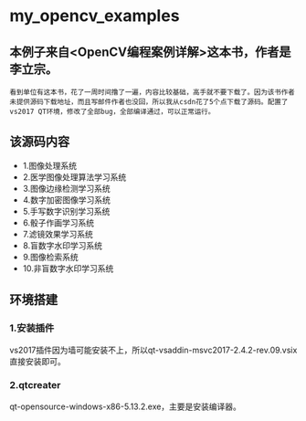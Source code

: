# my_opencv_examples
## 本例子来自<OpenCV编程案例详解>这本书，作者是李立宗。
    看到单位有这本书，花了一周时间撸了一遍，内容比较基础，高手就不要下载了。因为该书作者未提供源码下载地址，而且写邮件作者也没回，所以我从csdn花了5个点下载了源码。配置了vs2017 QT环境，修改了全部bug，全部编译通过，可以正常运行。
   
## 该源码内容
   * 1.图像处理系统
   * 2.医学图像处理算法学习系统
   * 3.图像边缘检测学习系统
   * 4.数字加密图像学习系统
   * 5.手写数字识别学习系统
   * 6.骰子作画学习系统
   * 7.滤镜效果学习系统
   * 8.盲数字水印学习系统
   * 9.图像检索系统
   * 10.非盲数字水印学习系统

## 环境搭建
   ### 1.安装插件
   vs2017插件因为墙可能安装不上，所以qt-vsaddin-msvc2017-2.4.2-rev.09.vsix 直接安装即可。
   ### 2.qtcreater
  qt-opensource-windows-x86-5.13.2.exe，主要是安装编译器。
  
